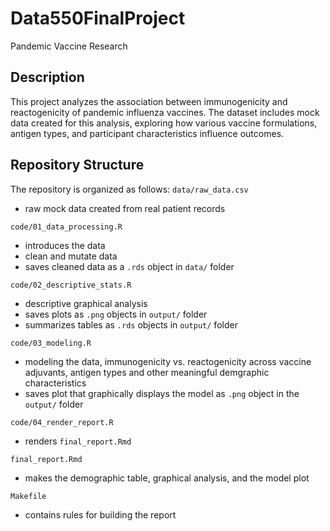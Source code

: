 # Data550FinalProject
Pandemic Vaccine Research

## Description
This project analyzes the association between immunogenicity and reactogenicity of pandemic influenza vaccines. The dataset includes mock data created for this analysis, exploring how various vaccine formulations, antigen types, and participant characteristics influence outcomes.

## Repository Structure
The repository is organized as follows:
`data/raw_data.csv`

  - raw mock data created from real patient records

`code/01_data_processing.R`

  - introduces the data
  - clean and mutate data
  - saves cleaned data as a `.rds` object in `data/` folder
  
`code/02_descriptive_stats.R`

  - descriptive graphical analysis
  - saves plots as  `.png` objects in `output/` folder
  - summarizes tables as  `.rds` objects in `output/` folder
  
`code/03_modeling.R`

  - modeling the data, immunogenicity vs. reactogenicity across vaccine adjuvants, antigen types and other meaningful demgraphic characteristics
  - saves plot that graphically displays the model as `.png` object in the `output/` folder

`code/04_render_report.R`

  - renders `final_report.Rmd`

`final_report.Rmd`

  - makes the demographic table, graphical analysis, and the model plot

`Makefile`

  - contains rules for building the report